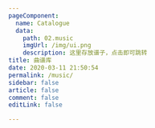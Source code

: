 ```yaml
---
pageComponent:
  name: Catalogue
  data:
    path: 02.music
    imgUrl: /img/ui.png
    description: 这里存放谱子，点击即可跳转
title: 曲谱库
date: 2020-03-11 21:50:54
permalink: /music/
sidebar: false
article: false
comment: false
editLink: false

---
```

